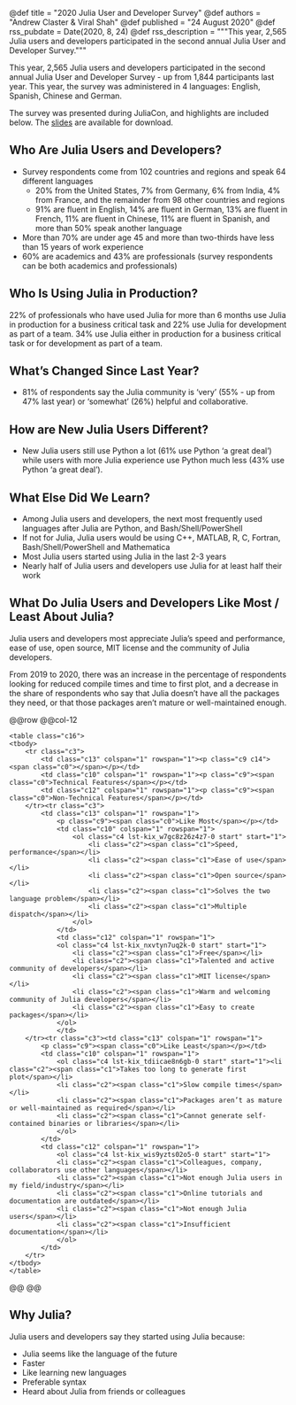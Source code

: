 @def title = "2020 Julia User and Developer Survey"
@def authors = "Andrew Claster & Viral Shah"
@def published = "24 August 2020"
@def rss_pubdate = Date(2020, 8, 24)
@def rss_description = """This year, 2,565 Julia users and developers participated in the second annual Julia User and Developer Survey."""


This year, 2,565 Julia users and developers participated in the second annual Julia User and Developer Survey - up from 1,844 participants last year. This year, the survey was administered in 4 languages: English, Spanish, Chinese and German.


The survey was presented during JuliaCon, and highlights are included below. The [slides](/assets/2020-julia-user-developer-survey.pdf) are available for download.


## Who Are Julia Users and Developers?


* Survey respondents come from 102 countries and regions and speak 64 different languages
   * 20% from the United States, 7% from Germany, 6% from India, 4% from France, and the remainder from 98 other countries and regions
   * 91% are fluent in English, 14% are fluent in German, 13% are fluent in French, 11% are fluent in Chinese, 11% are fluent in Spanish, and more than 50% speak another language
* More than 70% are under age 45 and more than two-thirds have less than 15 years of work experience
* 60% are academics and 43% are professionals (survey respondents can be both academics and professionals)


## Who Is Using Julia in Production?


22% of professionals who have used Julia for more than 6 months use Julia in production for a business critical task and 22% use Julia for development as part of a team. 34% use Julia either in production for a business critical task or for development as part of a team.


## What’s Changed Since Last Year?


* 81% of respondents say the Julia community is ‘very’ (55% - up from 47% last year) or ‘somewhat’ (26%) helpful and collaborative.


## How are New Julia Users Different?


* New Julia users still use Python a lot (61% use Python ‘a great deal’) while users with more Julia experience use Python much less (43% use Python ‘a great deal’).


## What Else Did We Learn?


* Among Julia users and developers, the next most frequently used languages after Julia are Python, and Bash/Shell/PowerShell
* If not for Julia, Julia users would be using C++, MATLAB, R, C, Fortran, Bash/Shell/PowerShell and Mathematica
* Most Julia users started using Julia in the last 2-3 years
* Nearly half of Julia users and developers use Julia for at least half their work


## What Do Julia Users and Developers Like Most / Least About Julia?


Julia users and developers most appreciate Julia’s speed and performance, ease of use, open source, MIT license and the community of Julia developers.


From 2019 to 2020, there was an increase in the percentage of respondents looking for reduced compile times and time to first plot, and a decrease in the share of respondents who say that Julia doesn’t have all the packages they need, or that those packages aren’t mature or well-maintained enough.



@@row @@col-12
~~~
<table class="c16">
<tbody>
    <tr class="c3">
        <td class="c13" colspan="1" rowspan="1"><p class="c9 c14"><span class="c0"></span></p></td>
        <td class="c10" colspan="1" rowspan="1"><p class="c9"><span class="c0">Technical Features</span></p></td>
        <td class="c12" colspan="1" rowspan="1"><p class="c9"><span class="c0">Non-Technical Features</span></p></td>
    </tr><tr class="c3">
        <td class="c13" colspan="1" rowspan="1">
            <p class="c9"><span class="c0">Like Most</span></p></td>
            <td class="c10" colspan="1" rowspan="1">
                <ol class="c4 lst-kix_w7gc8z26z4z7-0 start" start="1">
                    <li class="c2"><span class="c1">Speed, performance</span></li>
                    <li class="c2"><span class="c1">Ease of use</span></li>
                    <li class="c2"><span class="c1">Open source</span></li>
                    <li class="c2"><span class="c1">Solves the two language problem</span></li>
                    <li class="c2"><span class="c1">Multiple dispatch</span></li>
                </ol>
            </td>
            <td class="c12" colspan="1" rowspan="1">
            <ol class="c4 lst-kix_nxvtyn7uq2k-0 start" start="1">
                <li class="c2"><span class="c1">Free</span></li>
                <li class="c2"><span class="c1">Talented and active community of developers</span></li>
                <li class="c2"><span class="c1">MIT license</span></li>
                <li class="c2"><span class="c1">Warm and welcoming community of Julia developers</span></li>
                <li class="c2"><span class="c1">Easy to create packages</span></li>
            </ol>
            </td>
    </tr><tr class="c3"><td class="c13" colspan="1" rowspan="1">
        <p class="c9"><span class="c0">Like Least</span></p></td>
        <td class="c10" colspan="1" rowspan="1">
            <ol class="c4 lst-kix_tdiicae8n6gb-0 start" start="1"><li class="c2"><span class="c1">Takes too long to generate first plot</span></li>
            <li class="c2"><span class="c1">Slow compile times</span></li>
            <li class="c2"><span class="c1">Packages aren’t as mature or well-maintained as required</span></li>
            <li class="c2"><span class="c1">Cannot generate self-contained binaries or libraries</span></li>
            </ol>
        </td>
        <td class="c12" colspan="1" rowspan="1">
            <ol class="c4 lst-kix_wis9yzts02o5-0 start" start="1">
            <li class="c2"><span class="c1">Colleagues, company, collaborators use other languages</span></li>
            <li class="c2"><span class="c1">Not enough Julia users in my field/industry</span></li>
            <li class="c2"><span class="c1">Online tutorials and documentation are outdated</span></li>
            <li class="c2"><span class="c1">Not enough Julia users</span></li>
            <li class="c2"><span class="c1">Insufficient documentation</span></li>
            </ol>
        </td>
    </tr>
</tbody>
</table>
~~~
@@ @@


## Why Julia?


Julia users and developers say they started using Julia because:


* Julia seems like the language of the future
* Faster
* Like learning new languages
* Preferable syntax
* Heard about Julia from friends or colleagues
